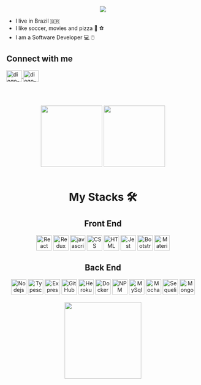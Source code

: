 <!-- <p align='center'>
  <h1 align='center'>I'm Diogo Fiuza </h1>
</p> -->

<p align='center'>
  <img src='https://readme-typing-svg.herokuapp.com?color=%2322D2F7&size=24&center=true&lines=Hi+there!!+%F0%9F%91%8B;Welcome+to+my+GitHub!'/>
</p>

- I live in Brazil 🇧🇷
- I like soccer, movies and pizza 🍕 ⚽
- I am a Software Developer 💻 🖱️

## Connect with me
<!-- Linkedin -->
<a href="https://www.linkedin.com/in/diogo-fiuza/" target="_blank">
  <img align='center' height="30" width="40" src="https://cdn.jsdelivr.net/gh/devicons/devicon/icons/linkedin/linkedin-original.svg" alt="diogo-linkedin">
</a>
<!-- E-mail -->
<a href="https://mail.google.com/mail/u/0/?tab=rm&ogbl#inbox?compose=CllgCJZZQqxqKjZFSWKlvTlXNLQKlGdlZdvDfnkFsZQDqGDPFZGCmJSThMPmzkJJFgHHclFwKsV" target="_blank">
  <img align='center' height="30" width="40" src="https://cdn.jsdelivr.net/gh/devicons/devicon/icons/google/google-original.svg" alt="diogo-linkedin">
</a>

</br></br>

<!-- Analytics -->
<div align='center'>
  <img height="160em" src="https://github-readme-stats.vercel.app/api?username=DiogoFiuza&show_icons=true&theme=dark">
  <img height="160em" src="https://github-readme-stats.vercel.app/api/top-langs/?username=DiogoFiuza&layout=compact&theme=dark">
</div>

</br>

<p align='center'>
  <h1 align='center'>My Stacks 🛠️</h1>
</p>

<!--Fonte: https://devicon.dev/ -->
<p align='center'>
  <h2 align='center'>Front End</h2>
</p>
<div align='center' style="max-width: 100%">
  <img height="40" width="40" src="https://cdn.jsdelivr.net/gh/devicons/devicon/icons/react/react-original-wordmark.svg" alt="React"/>
  <img height="40" width="40" src="https://cdn.jsdelivr.net/gh/devicons/devicon/icons/redux/redux-original.svg" alt="Redux"/>
  <img height="40" width="40" src="https://cdn.jsdelivr.net/gh/devicons/devicon/icons/javascript/javascript-original.svg" alt="javascript"></img>
  <img height="40" width="40" src="https://cdn.jsdelivr.net/gh/devicons/devicon/icons/css3/css3-original.svg" alt="CSS"></img>
  <img height="40" width="40" src="https://cdn.jsdelivr.net/gh/devicons/devicon/icons/html5/html5-original.svg" alt="HTML"></img>
  <img height="40" width="40" src="https://cdn.jsdelivr.net/gh/devicons/devicon/icons/jest/jest-plain.svg" alt="Jest"></img>
  <img height="40" width="40" src="https://cdn.jsdelivr.net/gh/devicons/devicon/icons/bootstrap/bootstrap-original.svg" alt="Bootstrap"/>
  <img height="40" width="40" src="https://cdn.jsdelivr.net/gh/devicons/devicon/icons/materialui/materialui-original.svg" alt="Materialui" />        
</div>


<p align='center'>
  <h2 align='center' >Back End</h2>
</p>
<div align='center' style="max-width: 100%">
  <img height="40" width="40"  src="https://cdn.jsdelivr.net/gh/devicons/devicon/icons/nodejs/nodejs-original.svg" alt="Nodejs"/>
  <img height="40" width="40" src="https://cdn.jsdelivr.net/gh/devicons/devicon/icons/typescript/typescript-original.svg" alt="Typescript" />
  <img height="40" width="40" src="https://cdn.jsdelivr.net/gh/devicons/devicon/icons/express/express-original-wordmark.svg" alt="Express"/>    
  <img height="40" width="40" style="max-width: 100%" src="https://cdn.jsdelivr.net/gh/devicons/devicon/icons/github/github-original.svg" alt="GitHub"/>
  <img height="40" width="40" src="https://cdn.jsdelivr.net/gh/devicons/devicon/icons/heroku/heroku-plain-wordmark.svg" alt="Heroku"/>            
  <img height="40" width="40" src="https://cdn.jsdelivr.net/gh/devicons/devicon/icons/docker/docker-original-wordmark.svg" alt="Docker"/>
  <img height="40" width="40" src="https://cdn.jsdelivr.net/gh/devicons/devicon/icons/npm/npm-original-wordmark.svg" alt="NPM"/>
  <img height="40" width="40" src="https://cdn.jsdelivr.net/gh/devicons/devicon/icons/mysql/mysql-original-wordmark.svg" alt="MySql"/>
  <img height="40" width="40" src="https://cdn.jsdelivr.net/gh/devicons/devicon/icons/mocha/mocha-plain.svg" alt="Mocha" />
  <img height="40" width="40" src="https://cdn.jsdelivr.net/gh/devicons/devicon/icons/sequelize/sequelize-original-wordmark.svg" alt="Sequelize" />
  <img height="40" width="40" src="https://cdn.jsdelivr.net/gh/devicons/devicon/icons/mongodb/mongodb-original-wordmark.svg"  alt="MongoDB"/>    
</div>

</br>

<div align='center'>
  <img src="https://media.giphy.com/media/USV0ym3bVWQJJmNu3N/giphy.gif" width="200em" height="200em"/>
</div>



<!--
**DiogoFiuza/DiogoFiuza** is a ✨ _special_ ✨ repository because its `README.md` (this file) appears on your GitHub profile.

Here are some ideas to get you started:

- 🔭 I’m currently working on ...
- 🌱 I’m currently learning ...
- 👯 I’m looking to collaborate on ...
- 🤔 I’m looking for help with ...
- 💬 Ask me about ...
- 📫 How to reach me: ...
- 😄 Pronouns: ...
- ⚡ Fun fact: ...
-->
